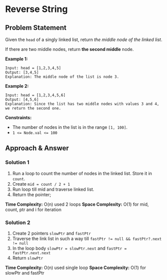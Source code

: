 # Reverse String
## Problem Statement


Given the  `head`  of a singly linked list, return  _the middle node of the linked list_.

If there are two middle nodes, return  **the second middle**  node.

**Example 1:**
```
Input: head = [1,2,3,4,5]
Output: [3,4,5]
Explanation: The middle node of the list is node 3.
```

**Example 2:**
```
Input: head = [1,2,3,4,5,6]
Output: [4,5,6]
Explanation: Since the list has two middle nodes with values 3 and 4, we return the second one.
```

**Constraints:**
-   The number of nodes in the list is in the range  `[1, 100]`.
-   `1 <= Node.val <= 100`

## Approach & Answer
### Solution 1
1. Run a loop to count the number of nodes in the linked list. Store it in `count`.
2. Create `mid = count / 2 + 1`
3. Run loop till mid and traverse linked list.
4. Return the pointer;

**Time Complexity:** O(n) used 2 loops
**Space Complexity:** O(1) for mid, count, ptr and i for iteration


### Solution 2
1. Create 2 pointers `slowPtr` and `fastPtr`
2. Traverse the link list in such a way till `fastPtr != null && fastPtr?.next != null`
3. In the loop body `slowPtr = slowPtr.next` and `fastPtr = fastPtr.next.next`
4. Return `slowPtr`

**Time Complexity:** O(n) used single loop
**Space Complexity:** O(1) for slowPtr and fastPtr
